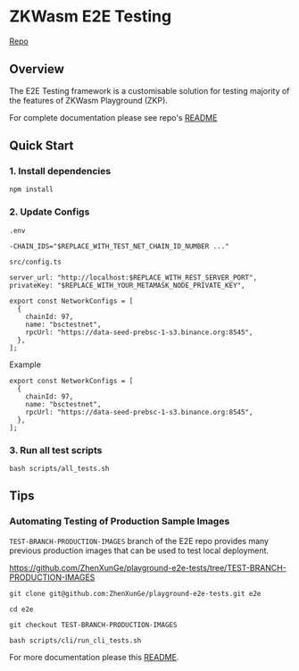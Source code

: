 # ZKWasm E2E Testing

[Repo](https://github.com/ZhenXunGe/playground-e2e-tests)

## Overview

The E2E Testing framework is a customisable solution for testing majority of the features of ZKWasm Playground (ZKP).

For complete documentation please see repo's [README](https://github.com/ZhenXunGe/playground-e2e-tests/blob/main/README.md)

## Quick Start

### 1. Install dependencies

```
npm install
```

### 2. Update Configs

`.env`

```
-CHAIN_IDS="$REPLACE_WITH_TEST_NET_CHAIN_ID_NUMBER ..."
```

`src/config.ts`

```
server_url: "http://localhost:$REPLACE_WITH_REST_SERVER_PORT",
privateKey: "$REPLACE_WITH_YOUR_METAMASK_NODE_PRIVATE_KEY",

export const NetworkConfigs = [
  {
    chainId: 97,
    name: "bsctestnet",
    rpcUrl: "https://data-seed-prebsc-1-s3.binance.org:8545",
  },
];
```

Example

```
export const NetworkConfigs = [
  {
    chainId: 97,
    name: "bsctestnet",
    rpcUrl: "https://data-seed-prebsc-1-s3.binance.org:8545",
  },
];
```

### 3. Run all test scripts

```
bash scripts/all_tests.sh
```

## Tips

### Automating Testing of Production Sample Images

`TEST-BRANCH-PRODUCTION-IMAGES` branch of the E2E repo provides many previous production images that can be used to test local deployment.


https://github.com/ZhenXunGe/playground-e2e-tests/tree/TEST-BRANCH-PRODUCTION-IMAGES

```
git clone git@github.com:ZhenXunGe/playground-e2e-tests.git e2e

cd e2e

git checkout TEST-BRANCH-PRODUCTION-IMAGES

bash scripts/cli/run_cli_tests.sh
```

For more documentation please this
[README](https://github.com/ZhenXunGe/playground-e2e-tests/blob/TEST-BRANCH-PRODUCTION-IMAGES/README.md#running-zkwasm-service-cli-tests).

